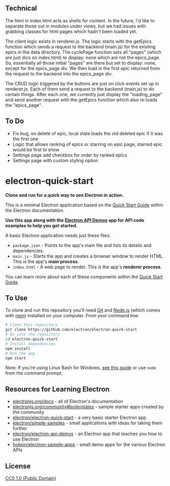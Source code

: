 ## Technical

The html in index.html acts as shells for content. In the future, I'd like to separate those out in modules under views, but we had issues with grabbing classes for html pages which hadn't been loaded yet.

The client logic exists in renderer.js. The logic starts with the getEpics function which sends a request to the backend (main.js) for the existing epics in the data directory. The cyclePage function sets all "pages" (which are just divs on index.html) to display: none which are not the epics_page. So, essentially all those initial "pages" are there but set to display: none, except for the epics_page div. We then load in the first epic returned from the request to the backend into the epics_page div.

The CRUD logic triggered by the buttons are just on click events set up in renderer.js. Each of them send a request to the backend (main.js) to do certain things. After each one, we currently just display the "loading_page" and send another request with the getEpics function which also re-loads the "epics_page".



## To Do
- Fix bug, on delete of epic, local state loads the old deleted epic if it was the first one
- Logic that allows ranking of epics or starring on epic page, starred epic would be first to show
- Settings page add checkbox for order by ranked epics
- Settings page with custom styling option





# electron-quick-start

**Clone and run for a quick way to see Electron in action.**

This is a minimal Electron application based on the [Quick Start Guide](https://electronjs.org/docs/tutorial/quick-start) within the Electron documentation.

**Use this app along with the [Electron API Demos](https://electronjs.org/#get-started) app for API code examples to help you get started.**

A basic Electron application needs just these files:

- `package.json` - Points to the app's main file and lists its details and dependencies.
- `main.js` - Starts the app and creates a browser window to render HTML. This is the app's **main process**.
- `index.html` - A web page to render. This is the app's **renderer process**.

You can learn more about each of these components within the [Quick Start Guide](https://electronjs.org/docs/tutorial/quick-start).

## To Use

To clone and run this repository you'll need [Git](https://git-scm.com) and [Node.js](https://nodejs.org/en/download/) (which comes with [npm](http://npmjs.com)) installed on your computer. From your command line:

```bash
# Clone this repository
git clone https://github.com/electron/electron-quick-start
# Go into the repository
cd electron-quick-start
# Install dependencies
npm install
# Run the app
npm start
```

Note: If you're using Linux Bash for Windows, [see this guide](https://www.howtogeek.com/261575/how-to-run-graphical-linux-desktop-applications-from-windows-10s-bash-shell/) or use `node` from the command prompt.

## Resources for Learning Electron

- [electronjs.org/docs](https://electronjs.org/docs) - all of Electron's documentation
- [electronjs.org/community#boilerplates](https://electronjs.org/community#boilerplates) - sample starter apps created by the community
- [electron/electron-quick-start](https://github.com/electron/electron-quick-start) - a very basic starter Electron app
- [electron/simple-samples](https://github.com/electron/simple-samples) - small applications with ideas for taking them further
- [electron/electron-api-demos](https://github.com/electron/electron-api-demos) - an Electron app that teaches you how to use Electron
- [hokein/electron-sample-apps](https://github.com/hokein/electron-sample-apps) - small demo apps for the various Electron APIs

## License

[CC0 1.0 (Public Domain)](LICENSE.md)
